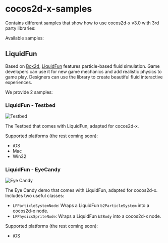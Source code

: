 cocos2d-x-samples
=================

Contains different samples that show how to use cocos2d-x v3.0 with 3rd party libraries:

Available samples:

## LiquidFun

Based on [Box2d](box2d.org), [LiquidFun](http://google.github.io/liquidfun/) features particle-based fluid simulation. Game developers can use it for new game mechanics and add realistic physics to game play. Designers can use the library to create beautiful fluid interactive experiences.

We provide 2 samples:

### LiquidFun - Testbed

![Testbed](https://lh3.googleusercontent.com/-dpZfoZ7vG-Q/U1S0GFHmhyI/AAAAAAAA75I/WKnvNs4Ypi8/s400/IMG_0012.jpg)

The Testbed that comes with LiquidFun, adapted for cocos2d-x.

Supported platforms (the rest coming soon):

 - iOS
 - Mac
 - Win32

### LiquidFun - EyeCandy

![Eye Candy](https://lh6.googleusercontent.com/-H4TflaTWLfQ/U1S0GHh5A7I/AAAAAAAA75I/eqbAyAcnyzg/s400/IMG_0011.jpg)

The Eye Candy demo that comes with LiquidFun, adapted for cocos2d-x. Includes two useful classes:

- `LFParticleSystemNode`: Wraps a LiquidFun `b2ParticleSystem` into a cocos2d-x node.
- `LFPhysicsSpriteNode`: Wraps a LiquidFun `b2Body` into a cocos2d-x node.

Supported platforms (the rest coming soon):

 - iOS



